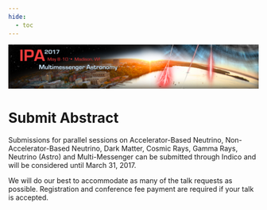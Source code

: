 ```yaml
---
hide:
  - toc
---
```


![IPA 2017](IPA_web_banner.png)

# Submit Abstract


Submissions for parallel sessions on Accelerator-Based Neutrino, Non-Accelerator-Based Neutrino, Dark Matter, Cosmic Rays, Gamma Rays, Neutrino (Astro) and Multi-Messenger can be submitted through Indico and will be considered until March 31, 2017.
 
We will do our best to accommodate as many of the talk requests as possible. Registration and conference fee payment are required if your talk is accepted.
